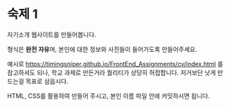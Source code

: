 # 숙제 1
자기소개 웹사이트를 만들어봅니다.

형식은 **완전 자유**며, 본인에 대한 정보와 사진들이 들어가도록 만들어주세요. 

예시로 https://timingsniper.github.io/FrontEnd_Assignments/cv/index.html 를 참고하셔도 되나, 학교 과제로 만든거라 퀄리티가 상당히 허접합니다. 저거보단 낫게 만드는걸 목표로 삼읍시다.

HTML, CSS를 활용하여 만들어 주시고, 본인 이름 파일 안에 커밋하시면 됩니다.